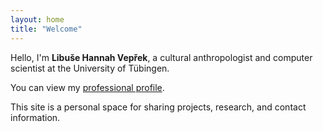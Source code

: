 ```yaml
---
layout: home
title: "Welcome"
---
```


Hello, I'm **Libuše Hannah Vepřek**, a cultural anthropologist and computer scientist at the University of Tübingen.

You can view my [professional profile](https://uni-tuebingen.de/en/faculties/faculty-of-economics-and-social-sciences/subjects/department-of-social-sciences/historical-and-cultural-anthropology/institute/faculty-and-staff/academic-staff/libuse-hannah-veprek/).

This site is a personal space for sharing projects, research, and contact information.
